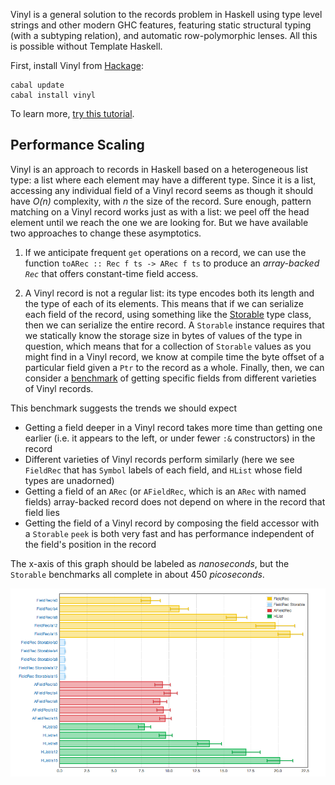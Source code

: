 Vinyl is a general solution to the records problem in Haskell using type level strings and other modern GHC features, featuring static structural typing (with a subtyping relation), and automatic row-polymorphic lenses. All this is possible without Template Haskell.

First, install Vinyl from [Hackage](http://hackage.haskell.org/package/vinyl):

    cabal update
    cabal install vinyl

To learn more, [try this tutorial](https://github.com/VinylRecords/Vinyl/blob/master/tests/Intro.lhs).

## Performance Scaling
Vinyl is an approach to records in Haskell based on a heterogeneous list type: a list where each element may have a different type. Since it is a list, accessing any individual field of a Vinyl record seems as though it should have *O(n)* complexity, with *n* the size of the record. Sure enough, pattern matching on a Vinyl record works just as with a list: we peel off the head element until we reach the one we are looking for. But we have available two approaches to change these asymptotics.

1. If we anticipate frequent `get` operations on a record, we can use the function `toARec :: Rec f ts -> ARec f ts` to produce an *array-backed `Rec`* that offers constant-time field access.

2. A Vinyl record is not a regular list: its type encodes both its length and the type of each of its elements. This means that if we can serialize each field of the record, using something like the [Storable](https://downloads.haskell.org/~ghc/latest/docs/html/libraries/base-4.10.1.0/Foreign-Storable.html#t:Storable) type class, then we can serialize the entire record. A `Storable` instance requires that we statically know the storage size in bytes of values of the type in question, which means that for a collection of `Storable` values as you might find in a Vinyl record, we know at compile time the byte offset of a particular field given a `Ptr` to the record as a whole. Finally, then, we can consider a [benchmark](https://github.com/VinylRecords/Vinyl/blob/master/benchmarks/AccessorsBench.hs) of getting specific fields from different varieties of Vinyl records.

This benchmark suggests the trends we should expect

* Getting a field deeper in a Vinyl record takes more time than getting one earlier (i.e. it appears to the left, or under fewer `:&` constructors) in the record
* Different varieties of Vinyl records perform similarly (here we see `FieldRec` that has `Symbol` labels of each field, and `HList` whose field types are unadorned)
* Getting a field of an `ARec` (or `AFieldRec`, which is an `ARec` with named fields) array-backed record does not depend on where in the record that field lies
* Getting the field of a Vinyl record by composing the field accessor with a `Storable` `peek` is both very fast and has performance independent of the field's position in the record

The x-axis of this graph should be labeled as *nanoseconds*, but the `Storable` benchmarks all complete in about 450 *picoseconds*.

![Accessors benchmark plot](/images/accessors.png)
